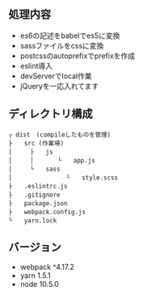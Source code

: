 ## 処理内容

- es6の記述をbabelでes5に変換
- sassファイルをcssに変換
- postcssのautoprefixでprefixを作成
- eslint導入
- devServerでlocal作業
- jQueryを一応入れてます

## ディレクトリ構成

```
┌ dist　(compileしたものを管理)
├　　src (作業場)
│　　　├　　js
│　　　│　　　　└　　app.js
│　　　└　　sass
│　　　　　　　　　└　　style.scss
├　　.eslintrc.js
├　　.gitignore
├　　package.json
├　　webpack.config.js
└　　yarn.lock
```

## バージョン

- webpack ^4.17.2
- yarn 1.5.1
- node 10.5.0
